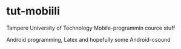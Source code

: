 # tut-mobiili
Tampere University of Technology Mobile-programmin cource stuff

Android programming, Latex and hopefully some Android-csound
